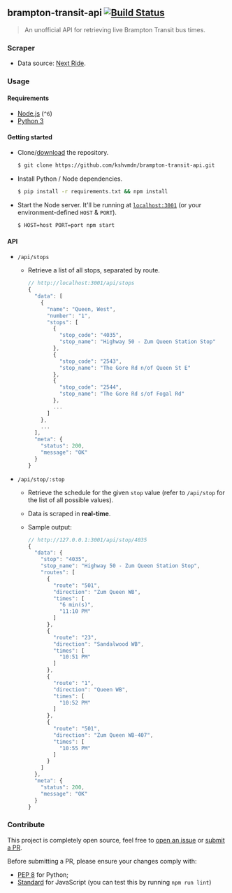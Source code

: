 ## brampton-transit-api [![Build Status](https://travis-ci.org/kshvmdn/brampton-transit-api.svg?branch=master)](https://travis-ci.org/kshvmdn/brampton-transit-api)

> An unofficial API for retrieving live Brampton Transit bus times.

### Scraper

- Data source: [Next Ride](http://nextride.brampton.ca/mob/SearchBy.aspx).

### Usage

#### Requirements

- [Node.js](https://nodejs.org/en/) (`^6`)
- [Python 3](https://www.python.org/download/releases/3.0/)

#### Getting started

- Clone/[download](https://github.com/kshvmdn/next-ride-api/archive/master.zip) the repository.

  ```sh
  $ git clone https://github.com/kshvmdn/brampton-transit-api.git
  ```
  
- Install Python / Node dependencies.

  ```sh
  $ pip install -r requirements.txt && npm install
  ```

- Start the Node server. It'll be running at [`localhost:3001`](http://localhost:3001) (or your environment-defined `HOST` & `PORT`).

  ```sh
  $ HOST=host PORT=port npm start
  ```

#### API

- `/api/stops`

  + Retrieve a list of all stops, separated by route.
    
    ```js
    // http://localhost:3001/api/stops
    {
      "data": [
        {
          "name": "Queen, West",
          "number": "1",
          "stops": [
            {
              "stop_code": "4035",
              "stop_name": "Highway 50 - Zum Queen Station Stop"
            },
            {
              "stop_code": "2543",
              "stop_name": "The Gore Rd n/of Queen St E"
            },
            {
              "stop_code": "2544",
              "stop_name": "The Gore Rd s/of Fogal Rd"
            },
            ...
          ]
        },
        ...
      ],
      "meta": {
        "status": 200,
        "message": "OK"
      }
    }
    ```

- `/api/stop/:stop`

  + Retrieve the schedule for the given `stop` value (refer to `/api/stop` for the list of all possible values).
  + Data is scraped in __real-time__.
  + Sample output:
    
    ```js
    // http://127.0.0.1:3001/api/stop/4035
    {
      "data": {
        "stop": "4035",
        "stop_name": "Highway 50 - Zum Queen Station Stop",
        "routes": [
          {
            "route": "501",
            "direction": "Zum Queen WB",
            "times": [
              "6 min(s)",
              "11:10 PM"
            ]
          },
          {
            "route": "23",
            "direction": "Sandalwood WB",
            "times": [
              "10:51 PM"
            ]
          },
          {
            "route": "1",
            "direction": "Queen WB",
            "times": [
              "10:52 PM"
            ]
          },
          {
            "route": "501",
            "direction": "Zum Queen WB-407",
            "times": [
              "10:55 PM"
            ]
          }
        ]
      },
      "meta": {
        "status": 200,
        "message": "OK"
      }
    }
    ```

### Contribute

This project is completely open source, feel free to [open an issue](https://github.com/kshvmdn/next-ride-api/issues) or [submit a PR](https://github.com/kshvmdn/next-ride-api/pulls).

Before submitting a PR, please ensure your changes comply with:

  - [PEP 8](https://www.python.org/dev/peps/pep-0008/) for Python;
  - [Standard](https://github.com/feross/standard) for JavaScript (you can test this by running `npm run lint`)

